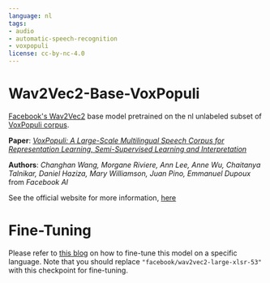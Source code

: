 ```yaml
---
language: nl
tags:
- audio
- automatic-speech-recognition
- voxpopuli
license: cc-by-nc-4.0
---
```


# Wav2Vec2-Base-VoxPopuli

[Facebook's Wav2Vec2](https://ai.facebook.com/blog/wav2vec-20-learning-the-structure-of-speech-from-raw-audio/) base model pretrained on the nl unlabeled subset of [VoxPopuli corpus](https://arxiv.org/abs/2101.00390).

**Paper**: *[VoxPopuli: A Large-Scale Multilingual Speech Corpus for Representation
Learning, Semi-Supervised Learning and Interpretation](https://arxiv.org/abs/2101.00390)*

**Authors**: *Changhan Wang, Morgane Riviere, Ann Lee, Anne Wu, Chaitanya Talnikar, Daniel Haziza, Mary Williamson, Juan Pino, Emmanuel Dupoux* from *Facebook AI*

See the official website for more information, [here](https://github.com/facebookresearch/voxpopuli/)

# Fine-Tuning

Please refer to [this blog](https://huggingface.co/blog/fine-tune-xlsr-wav2vec2) on how to fine-tune this model on a specific language. Note that you should replace `"facebook/wav2vec2-large-xlsr-53"` with this checkpoint for fine-tuning.

